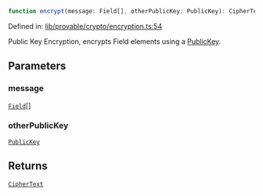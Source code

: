 ```ts
function encrypt(message: Field[], otherPublicKey: PublicKey): CipherText
```

Defined in: [lib/provable/crypto/encryption.ts:54](https://github.com/o1-labs/o1js/blob/89b7d1522af805d6d4c45a96d7a9cbc29a457aec/src/lib/provable/crypto/encryption.ts#L54)

Public Key Encryption, encrypts Field elements using a [PublicKey](../../../classes/PublicKey.md).

## Parameters

### message

[`Field`](../../../classes/Field.md)[]

### otherPublicKey

[`PublicKey`](../../../classes/PublicKey.md)

## Returns

[`CipherText`](../type-aliases/CipherText.md)
